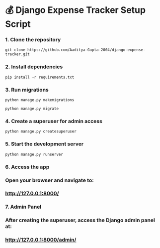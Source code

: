 # 💰 Django Expense Tracker Setup Script

### 1. Clone the repository
```
git clone https://github.com/Aaditya-Gupta-2004/django-expense-tracker.git
```

### 2. Install dependencies
```
pip install -r requirements.txt
```

### 3. Run migrations
```
python manage.py makemigrations
```
```
python manage.py migrate
```

### 4. Create a superuser for admin access
```
python manage.py createsuperuser
```

### 5. Start the development server
```
python manage.py runserver
```

### 6. Access the app
### Open your browser and navigate to:
### http://127.0.0.1:8000/

### 7. Admin Panel
### After creating the superuser, access the Django admin panel at:
### http://127.0.0.1:8000/admin/
